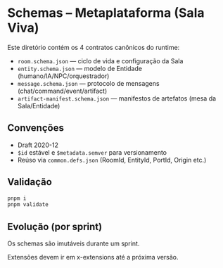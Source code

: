 # Schemas – Metaplataforma (Sala Viva)

Este diretório contém os 4 contratos canônicos do runtime:
- `room.schema.json` — ciclo de vida e configuração da Sala
- `entity.schema.json` — modelo de Entidade (humano/IA/NPC/orquestrador)
- `message.schema.json` — protocolo de mensagens (chat/command/event/artifact)
- `artifact-manifest.schema.json` — manifestos de artefatos (mesa da Sala/Entidade)

## Convenções
- Draft 2020-12
- `$id` estável e `$metadata.semver` para versionamento
- Reúso via `common.defs.json` (RoomId, EntityId, PortId, Origin etc.)

## Validação
```bash
pnpm i
pnpm validate
```

## Evolução (por sprint)

Os schemas são imutáveis durante um sprint.

Extensões devem ir em x-extensions até a próxima versão.
